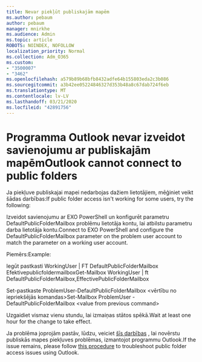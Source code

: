 ```yaml
---
title: Nevar piekļūt publiskajām mapēm
ms.author: pebaum
author: pebaum
manager: mnirkhe
ms.audience: Admin
ms.topic: article
ROBOTS: NOINDEX, NOFOLLOW
localization_priority: Normal
ms.collection: Adm_O365
ms.custom:
- "3500007"
- "3462"
ms.openlocfilehash: a579b89b68bfb8432adfe64b155803eda2c3b086
ms.sourcegitcommit: a3b42ee05224846327d353b48a8c67dab724f6eb
ms.translationtype: MT
ms.contentlocale: lv-LV
ms.lasthandoff: 03/21/2020
ms.locfileid: "42891756"
---
```

# <a name="outlook-cannot-connect-to-public-folders"></a><span data-ttu-id="00e09-102">Programma Outlook nevar izveidot savienojumu ar publiskajām mapēm</span><span class="sxs-lookup"><span data-stu-id="00e09-102">Outlook cannot connect to public folders</span></span>

<span data-ttu-id="00e09-103">Ja piekļuve publiskajai mapei nedarbojas dažiem lietotājiem, mēģiniet veikt šādas darbības:</span><span class="sxs-lookup"><span data-stu-id="00e09-103">If public folder access isn't working for some users, try the following:</span></span>

<span data-ttu-id="00e09-104">Izveidot savienojumu ar EXO PowerShell un konfigurēt parametru DefaultPublicFolderMailbox problēmu lietotāja kontu, lai atbilstu parametru darba lietotāja kontu.</span><span class="sxs-lookup"><span data-stu-id="00e09-104">Connect to EXO PowerShell and configure the DefaultPublicFolderMailbox parameter on the problem user account to match the parameter on a working user account.</span></span>

<span data-ttu-id="00e09-105">Piemērs:</span><span class="sxs-lookup"><span data-stu-id="00e09-105">Example:</span></span>

<span data-ttu-id="00e09-106">Iegūt pastkasti WorkingUser | FT DefaultPublicFolderMailbox Efektivepublicfoldermailbox</span><span class="sxs-lookup"><span data-stu-id="00e09-106">Get-Mailbox WorkingUser | ft DefaultPublicFolderMailbox,EffectivePublicFolderMailbox</span></span>

<span data-ttu-id="00e09-107">Set-pastkaste ProblemUser-DefaultPublicFolderMailbox \<vērtību no iepriekšējās komandas></span><span class="sxs-lookup"><span data-stu-id="00e09-107">Set-Mailbox ProblemUser -DefaultPublicFolderMailbox \<value from previous command></span></span>

<span data-ttu-id="00e09-108">Uzgaidiet vismaz vienu stundu, lai izmaiņas stātos spēkā.</span><span class="sxs-lookup"><span data-stu-id="00e09-108">Wait at least one hour for the change to take effect.</span></span>

<span data-ttu-id="00e09-109">Ja problēma joprojām pastāv, lūdzu, veiciet [šīs darbības](https://aka.ms/pfcte) , lai novērstu publiskās mapes piekļuves problēmas, izmantojot programmu Outlook.</span><span class="sxs-lookup"><span data-stu-id="00e09-109">If the issue remains, please follow [this procedure](https://aka.ms/pfcte) to troubleshoot public folder access issues using Outlook.</span></span>